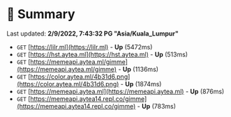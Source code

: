 # 📖 Summary
Last updated: **2/9/2022, 7:43:32 PG "Asia/Kuala_Lumpur"**

- `GET` [https://lilr.ml](https://lilr.ml) - **Up** (5472ms)
- `GET` [https://hst.aytea.ml](https://hst.aytea.ml) - **Up** (513ms)
- `GET` [https://memeapi.aytea.ml/gimme](https://memeapi.aytea.ml/gimme) - **Up** (1136ms)
- `GET` [https://color.aytea.ml/4b31d6.png](https://color.aytea.ml/4b31d6.png) - **Up** (1874ms)
- `GET` [https://memeapi.aytea.ml](https://memeapi.aytea.ml) - **Up** (876ms)
- `GET` [https://memeapi.aytea14.repl.co/gimme](https://memeapi.aytea14.repl.co/gimme) - **Up** (783ms)

